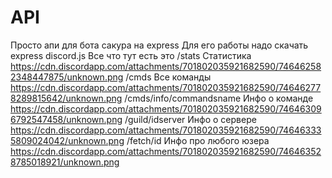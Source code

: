 # API
Просто апи для бота сакура на express
Для его работы надо скачать express discord.js
Все что тут есть это
/stats Статистика https://cdn.discordapp.com/attachments/701802035921682590/746462582348447875/unknown.png
/cmds Все команды https://cdn.discordapp.com/attachments/701802035921682590/746462778289815642/unknown.png
/cmds/info/commandsname Инфо о команде https://cdn.discordapp.com/attachments/701802035921682590/746463096792547458/unknown.png
/guild/idserver Инфо о сервере https://cdn.discordapp.com/attachments/701802035921682590/746463335809024042/unknown.png
/fetch/id Инфо про любого юзера https://cdn.discordapp.com/attachments/701802035921682590/746463528785018921/unknown.png
